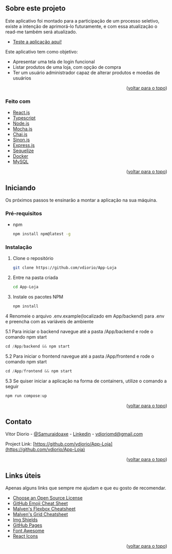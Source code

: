 <!-- ABOUT THE PROJECT -->
## Sobre este projeto

Este aplicativo foi montado para a participação de um processo seletivo, existe a intenção de aprimorá-lo futuramente, e com essa atualização o read-me também será atualizado.

* [Teste a aplicação aqui!](https://stately-custard-702fb3.netlify.app)


Este aplicativo tem como objetivo:
* Apresentar uma tela de login funcional
* Listar produtos de uma loja, com opção de compra
* Ter um usuário administrador capaz de alterar produtos e moedas de usuários

<p align="right">(<a href="#top">voltar para o topo</a>)</p>



### Feito com

* [React.js](https://reactjs.org/)
* [Typescript](https://www.typescriptlang.org/)
* [Node.js](https://nodejs.org/)
* [Mocha.js](https://mochajs.org)
* [Chai.js](https://www.chaijs.com)
* [Sinon.js](https://sinonjs.org)
* [Express.js](https://expressjs.com)
* [Sequelize](https://sequelize.org)
* [Docker](https://www.docker.com)
* [MySQL](https://www.mysql.com)

<p align="right">(<a href="#top">voltar para o topo</a>)</p>



<!-- GETTING STARTED -->
## Iniciando

Os próximos passos te ensinarão a montar a aplicação na sua máquina.

### Pré-requisitos

* npm
  ```sh
  npm install npm@latest -g
  ```

### Instalação

1. Clone o repositório
   ```sh
   git clone https://github.com/vdiorio/App-Loja
   ```
2. Entre na pasta criada
   ```sh
   cd App-Loja
   ```
3. Instale os pacotes NPM
   ```sh
   npm install
   ```
4 Renomeie o arquivo .env.example(localizado em App/backend) para .env e preencha com as variáveis de ambiente

5.1 Para iniciar o backend navegue até a pasta /App/backend e rode o comando npm start
   ```js
   cd /App/backend && npm start
   ```
5.2 Para iniciar o frontend navegue até a pasta /App/frontend e rode o comando npm start
   ```js
   cd /App/frontend && npm start
   ```
5.3 Se quiser iniciar a aplicação na forma de containers, utilize o comando a seguir
   ```js
   npm run compose:up
   ```

<p align="right">(<a href="#top">voltar para o topo</a>)</p>


<!-- CONTACT -->
## Contato

Vitor Diorio - [@Samuraidoaxe](https://twitter.com/Samuraidoaxe) - [Linkedin](https://www.linkedin.com/in/vitordiorio/) - vdioriomd@gmail.com

Project Link: [https://github.com/vdiorio/App-Loja](https://github.com/vdiorio/App-Loja)

<p align="right">(<a href="#top">voltar para o topo</a>)</p>



<!-- ACKNOWLEDGMENTS -->
## Links úteis

Apenas alguns links que sempre me ajudam e que eu gosto de recomendar.

* [Choose an Open Source License](https://choosealicense.com)
* [GitHub Emoji Cheat Sheet](https://www.webpagefx.com/tools/emoji-cheat-sheet)
* [Malven's Flexbox Cheatsheet](https://flexbox.malven.co/)
* [Malven's Grid Cheatsheet](https://grid.malven.co/)
* [Img Shields](https://shields.io)
* [GitHub Pages](https://pages.github.com)
* [Font Awesome](https://fontawesome.com)
* [React Icons](https://react-icons.github.io/react-icons/search)

<p align="right">(<a href="#top">voltar para o topo</a>)</p>
